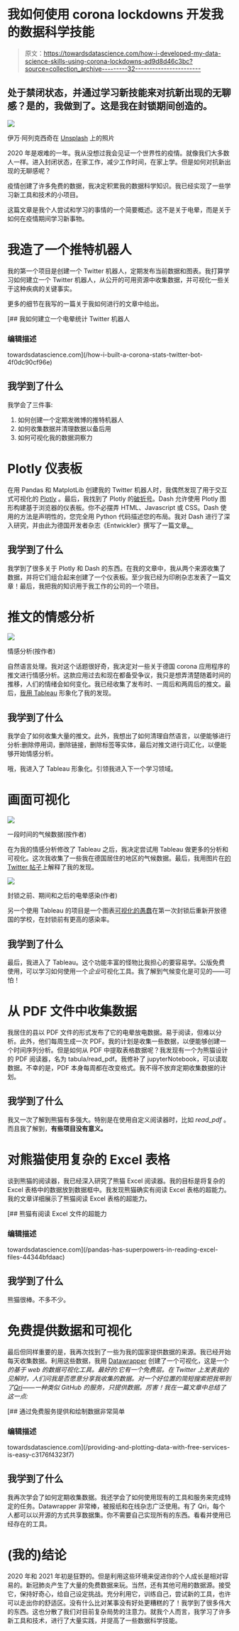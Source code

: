 # 我如何使用 corona lockdowns 开发我的数据科学技能

> 原文：<https://towardsdatascience.com/how-i-developed-my-data-science-skills-using-corona-lockdowns-ad9d8d46c3bc?source=collection_archive---------32----------------------->

## 处于禁闭状态，并通过学习新技能来对抗新出现的无聊感？是的，我做到了。这是我在封锁期间创造的。

![](img/7d2dcb59c60b4bbefa661af3d60ab257.png)

伊万·阿列克西奇在 [Unsplash](https://unsplash.com?utm_source=medium&utm_medium=referral) 上的照片

2020 年是艰难的一年。我从没想过我会见证一个世界性的疫情。就像我们大多数人一样。进入封闭状态，在家工作，减少工作时间，在家上学。但是如何对抗新出现的无聊感呢？

疫情创建了许多免费的数据，我决定积累我的数据科学知识。我已经实现了一些学习新工具和技术的小项目。

这篇文章是我个人尝试和学习的事情的一个简要概述。这不是关于电晕，而是关于如何在疫情期间学习新事物。

# 我造了一个推特机器人

我的第一个项目是创建一个 Twitter 机器人，定期发布当前数据和图表。我打算学习如何建立一个 Twitter 机器人，从公开的可用资源中收集数据，并可视化一些关于这种疾病的关键事实。

更多的细节在我写的一篇关于我如何进行的文章中给出。

[](/how-i-built-a-corona-stats-twitter-bot-4f0dc90cf96e) [## 我如何建立一个电晕统计 Twitter 机器人

### 编辑描述

towardsdatascience.com](/how-i-built-a-corona-stats-twitter-bot-4f0dc90cf96e) 

## 我学到了什么

我学会了三件事:

1.  如何创建一个定期发微博的推特机器人
2.  如何收集数据并清理数据以备后用
3.  如何可视化我的数据洞察力

# Plotly 仪表板

在用 Pandas 和 MatplotLib 创建我的 Twitter 机器人时，我偶然发现了用于交互式可视化的 [Plotly](https://plotly.com/) 。最后，我找到了 Plotly 的[破折号](https://dash.plotly.com/)。Dash 允许使用 Plotly 图形构建基于浏览器的仪表板。你不必摆弄 HTML、Javascript 或 CSS。Dash 使用的方法是声明性的，您完全用 Python 代码描述您的布局。我对 Dash 进行了深入研究，并由此为德国开发者杂志《Entwickler》撰写了一篇文章[。](https://kiosk.entwickler.de/entwickler-magazin/entwickler-magazin-4-2020/wir-visualisieren-die-corona-pandemie/)

## 我学到了什么

我学到了很多关于 Plotly 和 Dash 的东西。在我的文章中，我从两个来源收集了数据，并将它们组合起来创建了一个仪表板。至少我已经为印刷杂志发表了一篇文章！最后，我把我的知识用于我工作的公司的一个项目。

# 推文的情感分析

![](img/8159ea1af79626eefe42222a06e9d210.png)

情感分析(按作者)

自然语言处理。我对这个话题很好奇，我决定对一些关于德国 corona 应用程序的推文进行情感分析。这款应用过去和现在都备受争议，我只是想弄清楚随着时间的推移，人们的情绪会如何变化。我已经收集了发布时、一周后和两周后的推文。最后，[我用 Tableau](https://public.tableau.com/profile/carsten.sandtner#!/vizhome/TweetSentiments/Sentimentanalysis) 形象化了我的发现。

## 我学到了什么

我学会了如何收集大量的推文。此外，我想出了如何清理自然语言，以便能够进行分析:删除停用词，删除链接，删除标签等实体，最后对推文进行词汇化，以便能够开始情感分析。

哦，我进入了 Tableau 形象化。引领我进入下一个学习领域。

# 画面可视化

![](img/ff075275d12744e5705ad4919f6b9428.png)

一段时间的气候数据(按作者)

在为我的情感分析修改了 Tableau 之后，我决定尝试用 Tableau 做更多的分析和可视化。这次我收集了一些我在德国居住的地区的气候数据。最后，我用图片在[的 Twitter 帖子](https://twitter.com/casarock/status/1292835412168380416)上解释了我的发现。

![](img/a201d61edfd7e7a622b2a9d91139ef05.png)

封锁之前、期间和之后的电晕感染(作者)

另一个使用 Tableau 的项目是一个图表[可视化的愚蠢](https://public.tableau.com/profile/carsten.sandtner#!/vizhome/CoronaundSchulen/CoronaundSchulen)在第一次封锁后重新开放德国的学校，在封锁前有更高的感染率。

## 我学到了什么

最后，我进入了 Tableau。这个功能丰富的怪物比我担心的要容易学。公版免费使用，可以学习如何使用一个*企业*可视化工具。我了解到气候变化是可见的——可怕！

# 从 PDF 文件中收集数据

我居住的县以 PDF 文件的形式发布了它的电晕放电数据。易于阅读，但难以分析。此外，他们每周生成一次 PDF。我的计划是收集一些数据，以便能够创建一个时间序列分析。但是如何从 PDF 中提取表格数据呢？我发现有一个为熊猫设计的 PDF 阅读器，名为 tabula/read_pdf。我修补了 jupyterNotebook，可以读取数据。不幸的是，PDF 本身每周都在改变格式。我不得不放弃定期收集数据的计划。

## 我学到了什么

我又一次了解到熊猫有多强大。特别是在使用自定义阅读器时，比如 *read_pdf* 。而且我了解到，**有些项目没有意义。**

# 对熊猫使用复杂的 Excel 表格

谈到熊猫的阅读器，我已经深入研究了熊猫 Excel 阅读器。我的目标是将复杂的 Excel 表格中的数据放到数据框中。我发现熊猫确实有阅读 Excel 表格的超能力。我的文章详细展示了熊猫阅读 Excel 表格的超能力。

[](/pandas-has-superpowers-in-reading-excel-files-44344bfdaac) [## 熊猫有阅读 Excel 文件的超能力

### 编辑描述

towardsdatascience.com](/pandas-has-superpowers-in-reading-excel-files-44344bfdaac) 

## 我学到了什么

熊猫很棒。不多不少。

# 免费提供数据和可视化

最后但同样重要的是，我再次找到了一些为我的国家提供数据的来源。我已经开始每天收集数据。利用这些数据，我用 [Datawrapper](https://datawrapeer.de) 创建了一个可视化，这是一个*的基于 web 的数据可视化工具。最好的:它有一个免费层。在 Twitter 上发表我的见解时，人们问我是否愿意分享我收集的数据。对一个好位置的简短搜索把我带到了[Qri](https://qri.io)——一种类似 GitHub 的服务，只提供数据。厉害！我在一篇文章中总结了这一点:*

[](/providing-and-plotting-data-with-free-services-is-easy-c3176f4323f7) [## 通过免费服务提供和绘制数据非常简单

### 编辑描述

towardsdatascience.com](/providing-and-plotting-data-with-free-services-is-easy-c3176f4323f7) 

## 我学到了什么

我再次学会了如何定期收集数据。我还学会了如何使用现有的工具和服务来完成特定的任务。Datawrapper 非常棒，被报纸和在线杂志广泛使用。有了 Qri，每个人都可以以开源的方式共享数据集。你不需要自己实现所有的东西。看看并使用已经存在的工具。

# (我的)结论

2020 年和 2021 年初是狂野的。但是利用这些环境来促进你的个人成长是相对容易的。新冠肺炎产生了大量的免费数据来玩。当然，还有其他可用的数据源。接受它，保持好奇心，给自己设定挑战。充分利用它，训练自己，尝试新的工具，也许可以走出你的舒适区。没有什么比对某事没有好处更糟糕的了！我学到了很多伟大的东西。这也分散了我们对目前复杂局势的注意力。就我个人而言，我学习了许多新工具和技术，进行了大量实践，并提高了一些数据科学技能。
